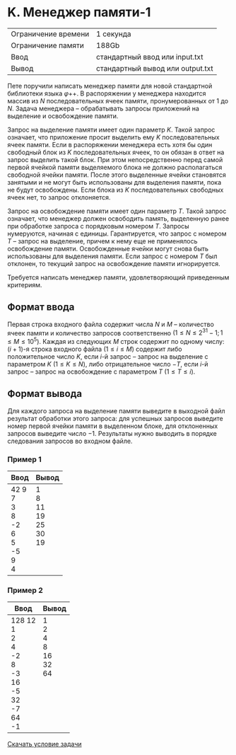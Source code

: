 # K. Менеджер памяти-1

<table>
    <tr>
        <td>Ограничение времени</td>
        <td>1 секунда</td>
    </tr>
    <tr>
        <td>Ограничение памяти</td>
        <td>188Gb</td>
    </tr>
    <tr>
        <td>Ввод</td>
        <td>стандартный ввод или input.txt</td>
    </tr>
    <tr>
        <td>Вывод</td>
        <td>стандартный вывод или output.txt</td>
    </tr>
</table>

Пете поручили написать менеджер памяти для новой стандартной библиотеки языка $\varphi$++. В распоряжении у менеджера находится массив из $N$ последовательных ячеек памяти, пронумерованных от $1$ до $N$. Задача менеджера – обрабатывать запросы приложений на выделение и освобождение памяти.

Запрос на выделение памяти имеет один параметр $K$. Такой запрос означает, что приложение просит выделить ему $K$ последовательных ячеек памяти. Если в распоряжении менеджера есть хотя бы один свободный блок из $K$ последовательных ячеек, то он обязан в ответ на запрос выделить такой блок. При этом непосредственно перед самой первой ячейкой памяти выделяемого блока не должно располагаться свободной ячейки памяти. После этого выделенные ячейки становятся занятыми и не могут быть использованы для выделения памяти, пока не будут освобождены. Если блока из $K$ последовательных свободных ячеек нет, то запрос отклоняется.

Запрос на освобождение памяти имеет один параметр $T$. Такой запрос означает, что менеджер должен освободить память, выделенную ранее при обработке запроса с порядковым номером $T$. Запросы нумеруются, начиная с единицы. Гарантируется, что запрос с номером $T$ – запрос на выделение, причем к нему еще не применялось освобождение памяти. Освобожденные ячейки могут снова быть использованы для выделения памяти. Если запрос с номером $T$ был отклонен, то текущий запрос на освобождение памяти игнорируется.

Требуется написать менеджер памяти, удовлетворяющий приведенным критериям.

## Формат ввода

Первая строка входного файла содержит числа $N$ и $M$ – количество ячеек памяти и количество запросов соответственно $(1 \leq N ≤ 2^{31} - 1; 1 \leq M \leq 10^5)$. Каждая из следующих $M$ строк содержит по одному числу: $(i+1)$-я строка входного файла $(1 \leq i \leq M)$ содержит либо положительное число $K$, если $i$-й запрос – запрос на выделение с параметром $K$ $(1 \leq K \leq N)$, либо отрицательное число $-T$, если $i$-й запрос – запрос на освобождение с параметром $T$ $(1 \leq T \le i)$.

## Формат вывода

Для каждого запроса на выделение памяти выведите в выходной файл результат обработки этого запроса: для успешных запросов выведите номер первой ячейки памяти в выделенном блоке, для отклоненных запросов выведите число $-1$. Результаты нужно выводить в порядке следования запросов во входном файле.


### Пример 1

| Ввод | Вывод |
| -- | -- |
| 42 9<br>7<br>3<br>8<br>-2<br>6<br>5<br>-5<br>9<br>4 | 1<br>8<br>11<br>19<br>25<br>30<br>19<br><br><br><br> |

### Пример 2

| Ввод | Вывод |
| -- | -- |
| 128 12<br>1<br>2<br>4<br>-2<br>8<br>-3<br>16<br>-5<br>32<br>-7<br>64<br>-1 | 1<br>2<br>4<br>8<br>16<br>32<br>64<br><br><br><br><br><br><br> |


[Скачать условие задачи](https://contest.yandex.ru/contest/35179/download/K/)
